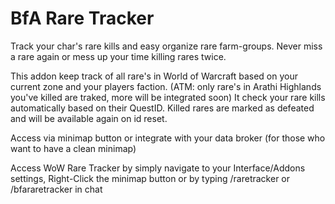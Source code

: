 # BfA Rare Tracker
Track your char's rare kills and easy organize rare farm-groups. Never miss a rare again or mess up your time killing rares twice.

This addon keep track of all rare's in World of Warcraft based on your current zone and your players faction. (ATM: only rare's in Arathi Highlands you've killed are traked, more will be integrated soon) It check your rare kills  automatically based on their QuestID. Killed rares are marked as defeated and will be available again on id reset.

Access via minimap button or integrate with your data broker (for those who want to have a clean minimap)

Access WoW Rare Tracker by simply navigate to your Interface/Addons settings, Right-Click the minimap button or by typing /raretracker or /bfararetracker in chat